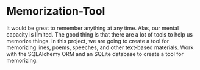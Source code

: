 # Memorization-Tool
It would be great to remember anything at any time. Alas, our mental capacity is limited. The good thing is that there are a lot of tools to help us memorize things. In this project, we are going to create a tool for memorizing lines, poems, speeches, and other text-based materials.
Work with the SQLAlchemy ORM and an SQLite database to create a tool for memorizing.

